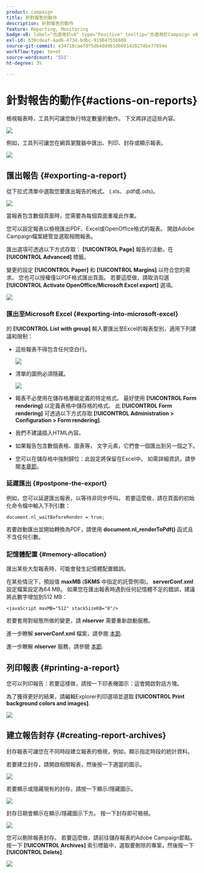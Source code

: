 ```yaml
---
product: campaign
title: 針對報吿的動作
description: 針對報吿的動作
feature: Reporting, Monitoring
badge-v8: label="也適用於v8" type="Positive" tooltip="亦適用於Campaign v8"
exl-id: b30cdeaf-4ad6-473d-bdbc-91984755b609
source-git-commit: e34718caefdf5db4ddd61db601420274be77054e
workflow-type: tm+mt
source-wordcount: '551'
ht-degree: 3%

---
```


# 針對報吿的動作{#actions-on-reports}



檢視報表時，工具列可讓您執行特定數量的動作。 下文將詳述這些內容。

![](assets/s_ncs_advuser_report_wizard_2.png)

例如，工具列可讓您在網頁瀏覽器中匯出、列印、封存或顯示報表。

![](assets/s_ncs_advuser_report_wizard_04.png)

## 匯出報告 {#exporting-a-report}

從下拉式清單中選取您要匯出報告的格式。 (.xls、.pdf或.ods)。

![](assets/s_ncs_advuser_report_wizard_06.png)

當報表包含數個頁面時，您需要為每個頁面重複此作業。

您可以設定報表以檢視匯出PDF、Excel或OpenOffice格式的報表。 開啟Adobe Campaign檔案總管並選取相關報表。

匯出選項可透過以下方式存取： **[!UICONTROL Page]** 報告的活動，在 **[!UICONTROL Advanced]** 標籤。

變更的設定 **[!UICONTROL Paper]** 和 **[!UICONTROL Margins]** 以符合您的需求。 您也可以授權僅以PDF格式匯出頁面。 若要這麼做，請取消勾選 **[!UICONTROL Activate OpenOffice/Microsoft Excel export]** 選項。

![](assets/s_ncs_advuser_report_wizard_021.png)

### 匯出至Microsoft Excel {#exporting-into-microsoft-excel}

的 **[!UICONTROL List with group]** 輸入要匯出至Excel的報表型別，適用下列建議和限制：

* 這些報表不得包含任何空白行。

  ![](assets/export_limitations_remove_empty_line.png)

* 清單的圖例必須隱藏。

  ![](assets/export_limitations_hide_label.png)

* 報表不必使用在儲存格層級定義的特定格式。 最好使用 **[!UICONTROL Form rendering]** 以定義表格中儲存格的格式。 此 **[!UICONTROL Form rendering]** 可透過以下方式存取 **[!UICONTROL Administration > Configuration > Form rendering]**.
* 我們不建議插入HTML內容。
* 如果報告包含數個表格、圖表等， 文字元素，它們會一個匯出到另一個之下。
* 您可以在儲存格中強制歸位：此設定將保留在Excel中。 如需詳細資訊，請參閱[本章節](../../reporting/using/creating-a-table.md#defining-cell-format)。

### 延遲匯出 {#postpone-the-export}

例如，您可以延遲匯出報表，以等待非同步呼叫。 若要這麼做，請在頁面的初始化命令檔中輸入下列引數：

```
document.nl_waitBeforeRender = true;
```

若要啟動匯出並開始轉換為PDF，請使用 **document.nl_renderToPdf()** 函式且不含任何引數。

### 記憶體配置 {#memory-allocation}

匯出某些大型報表時，可能會發生記憶體配置錯誤。

在某些情況下，預設值 **maxMB** (**SKMS** 中指定的託管例項)。 **serverConf.xml** 設定檔案設定為64 MB。 如果您在匯出報表時遇到任何記憶體不足的錯誤，建議將此數字增加到512 MB：

```
<javaScript maxMB="512" stackSizeKB="8"/>
```

若要套用對組態所做的變更，請 **nlserver** 需要重新啟動服務。

進一步瞭解 **serverConf.xml** 檔案，請參閱 [本節](../../production/using/configuration-principle.md).

進一步瞭解 **nlserver** 服務，請參閱 [本節](../../production/using/administration.md).

## 列印報表 {#printing-a-report}

您可以列印報告：若要這樣做，請按一下印表機圖示：這會開啟對話方塊。

為了獲得更好的結果，請編輯Explorer列印選項並選取 **[!UICONTROL Print background colors and images]**.

![](assets/s_ncs_advuser_report_print_options.png)

## 建立報告封存 {#creating-report-archives}

封存報表可讓您在不同時段建立報表的檢視，例如，顯示指定時段的統計資料。

若要建立封存，請開啟相關報表，然後按一下適當的圖示。

![](assets/s_ncs_advuser_report_wizard_07.png)

若要顯示或隱藏現有的封存，請按一下顯示/隱藏圖示。

![](assets/s_ncs_advuser_report_history_06.png)

封存日期會顯示在顯示/隱藏圖示下方。 按一下封存即可檢視。

![](assets/s_ncs_advuser_report_history_04.png)

您可以刪除報表封存。 若要這麼做，請前往儲存報表的Adobe Campaign節點。 按一下 **[!UICONTROL Archives]** 索引標籤中，選取要刪除的專案，然後按一下 **[!UICONTROL Delete]**.

![](assets/s_ncs_advuser_report_history_01.png)
